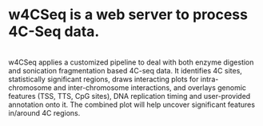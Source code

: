 <h1>w4CSeq is a web server to process 4C-Seq data.</h1>
<br>
w4CSeq applies a customized pipeline to deal with both enzyme digestion and sonication fragmentation based 4C-seq data. 
It identifies 4C sites, statistically significant regions, draws interacting plots for intra-chromosome and inter-chromosome interactions, 
and overlays genomic features (TSS, TTS, CpG sites), DNA replication timing and user-provided annotation onto it. 
The combined plot will help uncover significant features in/around 4C regions. 
